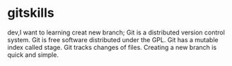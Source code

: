 # gitskills
dev,I want to learning creat new branch;
Git is a distributed version control system.
Git is free software distributed under the GPL.
Git has a mutable index called stage.
Git tracks changes of files.
Creating a new branch is quick and simple.
